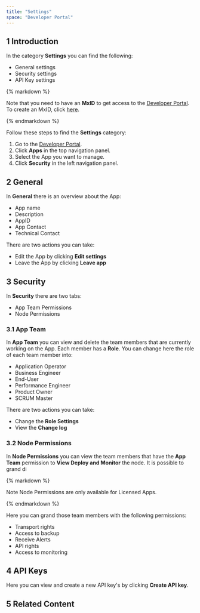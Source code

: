 ```yaml
---
title: "Settings"
space: "Developer Portal"
---
```


## 1 Introduction

In the category **Settings** you can find the following:

*   General settings
*   Security settings
*   API Key settings

<div class="alert alert-info">{% markdown %}

Note that you need to have an **MxID** to get access to the [Developer Portal](http://home.mendix.com). To create an MxID, click [here](http://www.mendix.com/try-now/?utm_source=documentation&utm_medium=community&utm_campaign=signup).

{% endmarkdown %}</div>

Follow these steps to find the **Settings** category:

1.  Go to the [Developer Portal](http://home.mendix.com).
2.  Click **Apps** in the top navigation panel.
4.  Select the App you want to manage.
5.  Click **Security** in the left navigation panel.

## 2 General

In **General** there is an overview about the App:

*   App name
*   Description
*   AppID
*   App Contact
*   Technical Contact

There are two actions you can take:

*   Edit the App by clicking **Edit settings**
*   Leave the App by clicking **Leave app**

## 3 Security

In **Security** there are two tabs:

*   App Team Permissions 
*   Node Permissions

### 3.1 App Team

In **App Team** you can view and delete the team members that are currently working on the App. Each member has a **Role**.
You can change here the role of each team member into:

*   Application Operator
*   Business Engineer
*   End-User
*   Performance Engineer
*   Product Owner
*   SCRUM Master

There are two actions you can take:

*   Change the **Role Settings**
*   View the **Change log**

### 3.2 Node Permissions

In **Node Permissions** you can view the team members that have the **App Team** permission to **View Deploy and Monitor** the node. It is possible to grand di

<div class="alert alert-info">{% markdown %}

Note Node Permissions are only available for Licensed Apps.

{% endmarkdown %}</div>

Here you can grand those team members with the following permissions:

*   Transport rights
*   Access to backup
*   Receive Alerts
*   API rights
*   Access to monitoring

## 4 API Keys
 
Here you can view and create a new API key's by clicking **Create API key**.

## 5 Related Content
